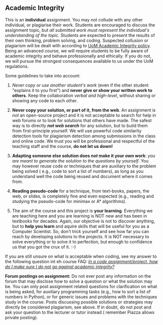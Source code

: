 ## Academic Integrity

This is an **individual** assignment. You may not collude with any other individual, or plagiarise their work. Students
are encouraged to discuss the assignment topic, but _all submitted work must represent the individual's understanding of
the topic_. Students are expected to present the results of their own thinking, problem solving, and coding. Suspected
collusion or plagiarism will be dealt with according
to [UoM Academic Integrity policy](https://academicintegrity.unimelb.edu.au/). Being an advanced course, we will require
students to be fully aware of academic integrity and behave professionally and ethically. If you do not, we will pursue
the strongest consequences available to us under the UoM regulations.

Some guidelines to take into account:

1. *Never copy or use another student's work* (even if the other student "explains it to you first") and **never give or
   show your written work to others**. Keep the collaboration _verbal and high-level_, without sharing or showing any
   code to each other.

2. **Never copy your solution, or part of it, from the web**. An assignment is _not_ an open-source project and it is
   not acceptable to search for help in web forums or to look for solutions that others have made. The safest way is to
   directly _**not web search**_ for any solution, but to build them from first-principle yourself. We will use powerful
   code similarity detection tools for plagiarism detection among submissions in the class and online code. We trust you
   will be professional and respectful of the teaching staff and the course, **do not let us down!**

3. **Adapting someone else solution does _not_ make it your own work**: _you are meant to generate the solution to the
   questions by yourself_. You may however reuse code or techniques that are auxiliary to the problem being solved (
   e.g., code to sort a list of numbers), as long as you understand well the code being reused and document where it
   comes from.

4. **Reading pseudo-code** for a technique, from text-books, papers, the web, or slides, is completely fine and even
   expected (e.g., reading and studying the pseudo-code for minimax or A* algorithms).

5. The aim of the course and this project is **your learning**. Everything we are teaching here and you are learning is
   NOT new and has been in textbooks for decades. Again, our objective is not to discover anything, but to **help you
   learn** and aquire skills that will be useful for you as a Computer Scientist. So, don't trick yourself and see how
   far you can reach by developing solutions to the projects. It is NOT necessary to solve everything or to solve it to
   perfection, but enough to confidence us that you got the crux of it. :-)

If you are still unsure on what is acceptable when coding, see my answer to the following question int eh course FAQ: [
_In a code assignment/project, how do I make sure I do not go against academic
integrity?_](https://docs.google.com/document/d/14giB_eIkWeBwMsBWY0-Tjd6itDV2BBOvwEqcSDyYRZ0/edit?usp=sharing)

**Forum postings on assignment:** Do not ever post any information on the forum that may disclose how to solve a
question or what the solution may be. You can only post assignment related questions for clarification on what is being
asked, for auxiliary programming tasks (e.g., how to sort a list of numbers in Python), or for generic issues and
problems with the techniques study in the course. Posts discussing possible solutions or strategies may directly be
considered plagiarism, see above. If in doubt, do not post and ask your question to the lecturer or tutor instead (
remember Piazza allows private posting).